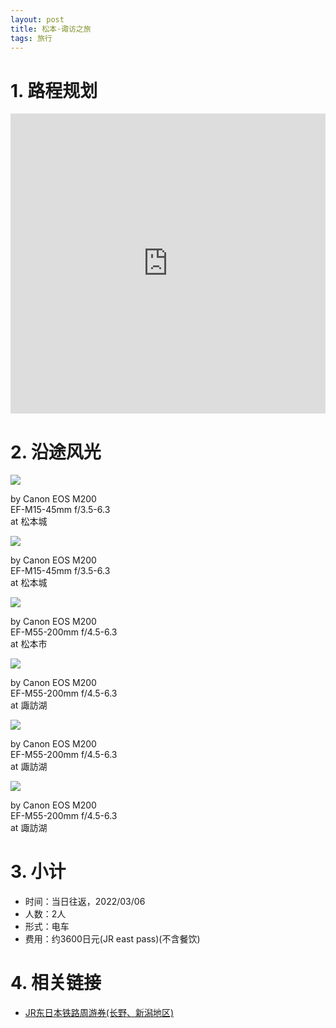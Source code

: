 ```yaml
---
layout: post
title: 松本·诹访之旅
tags: 旅行
---
```


# 1. 路程规划

<iframe src="https://www.google.com/maps/embed?pb=!1m14!1m12!1m3!1d124167.45271987538!2d137.96751908820275!3d36.15019641893101!2m3!1f0!2f0!3f0!3m2!1i1024!2i768!4f13.1!5e0!3m2!1szh-CN!2sjp!4v1646881013591!5m2!1szh-CN!2sjp" width="100%" height="480" style="border:0;" loading="lazy"></iframe>

# 2. 沿途风光

<div class="gallery">
    <div class="item">
        <img src="/assets/src/a-travel-at-matsumoto/pic1.jpeg">
        <p>by Canon EOS M200<br>EF-M15-45mm f/3.5-6.3<br>at 松本城</p>
    </div>
    <div class="item">
        <img src="/assets/src/a-travel-at-matsumoto/pic2.jpeg">
        <p>by Canon EOS M200<br>EF-M15-45mm f/3.5-6.3<br>at 松本城</p>
    </div>
    <div class="item">
        <img src="/assets/src/a-travel-at-matsumoto/pic3.jpeg">
        <p>by Canon EOS M200<br>EF-M55-200mm f/4.5-6.3<br>at 松本市</p>
    </div>
    <div class="item">
        <img src="/assets/src/a-travel-at-matsumoto/pic4.jpeg">
        <p>by Canon EOS M200<br>EF-M55-200mm f/4.5-6.3<br>at 諏訪湖</p>
    </div>
    <div class="item">
        <img src="/assets/src/a-travel-at-matsumoto/pic5.jpeg">
        <p>by Canon EOS M200<br>EF-M55-200mm f/4.5-6.3<br>at 諏訪湖</p>
    </div>
    <div class="item">
        <img src="/assets/src/a-travel-at-matsumoto/pic6.jpeg">
        <p>by Canon EOS M200<br>EF-M55-200mm f/4.5-6.3<br>at 諏訪湖</p>
    </div>
</div>

# 3. 小计

- 时间：当日往返，2022/03/06
- 人数：2人
- 形式：电车
- 费用：约3600日元(JR east pass)(不含餐饮)

# 4. 相关链接

- [JR东日本铁路周游券(长野、新潟地区)](https://www.jreast.co.jp/multi/zh-CHS/pass/eastpass_n.html)
